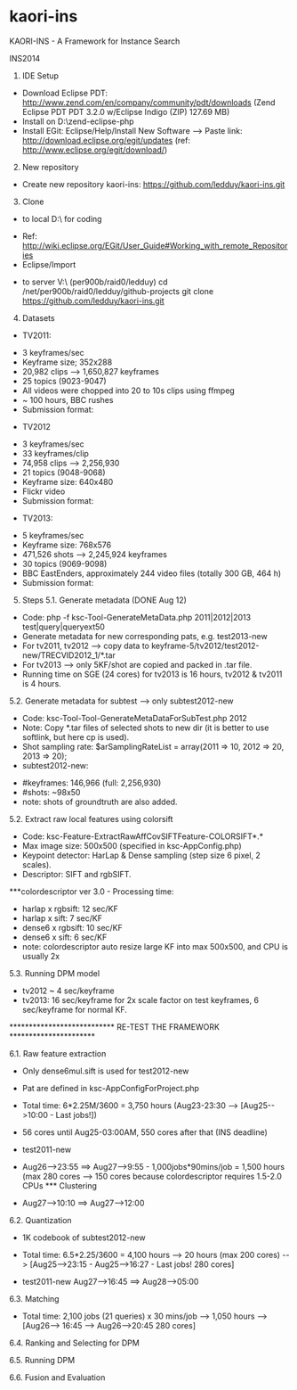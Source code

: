 kaori-ins
=========

KAORI-INS - A Framework for Instance Search

INS2014 

1. IDE Setup
- Download Eclipse PDT: http://www.zend.com/en/company/community/pdt/downloads (Zend Eclipse PDT  PDT 3.2.0 w/Eclipse Indigo	(ZIP) 127.69 MB)
- Install on D:\zend-eclipse-php
- Install EGit: Eclipse/Help/Install New Software --> Paste link: http://download.eclipse.org/egit/updates (ref: http://www.eclipse.org/egit/download/)

2. New repository
- Create new repository kaori-ins: https://github.com/ledduy/kaori-ins.git

3. Clone 
+ to local D:\ for coding
- Ref:  http://wiki.eclipse.org/EGit/User_Guide#Working_with_remote_Repositories
- Eclipse/Import
+ to server V:\ (per900b/raid0/ledduy)
cd /net/per900b/raid0/ledduy/github-projects
git clone https://github.com/ledduy/kaori-ins.git

4. Datasets
- TV2011: 
+ 3 keyframes/sec
+ Keyframe size; 352x288
+ 20,982 clips --> 1,650,827 keyframes 
+ 25 topics (9023-9047)
+ All videos were chopped into 20 to 10s clips using ffmpeg
+ ~ 100 hours, BBC rushes
+ Submission format: <item seqNum="1" shotId="8123"/>

- TV2012
+ 3 keyframes/sec
+ 33 keyframes/clip
+ 74,958 clips --> 2,256,930 
+ 21 topics (9048-9068)
+ Keyframe size: 640x480
+ Flickr video
+ Submission format: <item seqNum="1" shotId="FL000000001"/>

- TV2013: 
+ 5 keyframes/sec
+ Keyframe size: 768x576
+ 471,526 shots --> 2,245,924 keyframes
+ 30 topics (9069-9098)
+ BBC EastEnders, approximately 244 video files (totally 300 GB, 464 h)
+ Submission format: <item seqNum="1" shotId="shot4324_2" />

5. Steps
5.1. Generate metadata (DONE Aug 12)
- Code: php -f ksc-Tool-GenerateMetaData.php 2011|2012|2013 test|query|queryext50 
- Generate metadata for new corresponding pats, e.g. test2013-new
- For tv2011, tv2012 --> copy data to keyframe-5/tv2012/test2012-new/TRECVID2012_1/*.tar
- For tv2013 --> only 5KF/shot are copied and packed in .tar file.
- Running time on SGE (24 cores) for tv2013 is 16 hours, tv2012 & tv2011 is 4 hours.

5.2. Generate metadata for subtest --> only subtest2012-new
- Code: ksc-Tool-Tool-GenerateMetaDataForSubTest.php 2012
- Note: Copy *.tar files of selected shots to new dir (it is better to use softlink, but here cp is used).
- Shot sampling rate: $arSamplingRateList = array(2011 => 10, 2012 => 20, 2013 => 20);
- subtest2012-new: 
+ #keyframes: 146,966 (full:  2,256,930)
+ #shots: ~98x50
+ note: shots of groundtruth are also added. 

5.2. Extract raw local features using colorsift
- Code: ksc-Feature-ExtractRawAffCovSIFTFeature-COLORSIFT*.*
- Max image size: 500x500 (specified in ksc-AppConfig.php)
- Keypoint detector: HarLap & Dense sampling (step size 6 pixel, 2 scales).
- Descriptor: SIFT and rgbSIFT.

***colordescriptor ver 3.0 - Processing time: 
- harlap x rgbsift: 12 sec/KF
- harlap x sift: 7 sec/KF
- dense6 x rgbsift: 10 sec/KF
- dense6 x sift: 6 sec/KF
- note: colordescriptor auto resize large KF into max 500x500, and CPU is usually 2x

5.3. Running DPM model
- tv2012 ~ 4 sec/keyframe 
- tv2013: 16 sec/keyframe for 2x scale factor on test keyframes, 6 sec/keyframe for normal KF.


*************************** RE-TEST THE FRAMEWORK **********************

6.1. Raw feature extraction
- Only dense6mul.sift is used for test2012-new
- Pat are defined in ksc-AppConfigForProject.php
- Total time: 6*2.25M/3600 = 3,750 hours (Aug23-23:30 --> [Aug25-->10:00 - Last jobs!])
- 56 cores until Aug25-03:00AM, 550 cores after that (INS deadline)

- test2011-new
- Aug26-->23:55 ==> Aug27-->9:55 - 1,000jobs*90mins/job = 1,500 hours 
(max 280 cores --> 150 cores because colordescriptor requires 1.5-2.0 CPUs 
*** Clustering
- Aug27-->10:10 ==> Aug27-->12:00

6.2. Quantization
- 1K codebook of subtest2012-new
- Total time: 6.5*2.25/3600 = 4,100 hours --> 20 hours (max 200 cores) 
--> [Aug25-->23:15 - Aug25-->16:27 - Last jobs! 280 cores]

- test2011-new
Aug27-->16:45 ==> Aug28-->05:00

6.3. Matching
- Total time: 2,100 jobs (21 queries) x 30 mins/job --> 1,050 hours
--> [Aug26--> 16:45 --> Aug26-->20:45 280 cores]

6.4. Ranking and Selecting for DPM

6.5. Running DPM

6.6. Fusion and Evaluation

